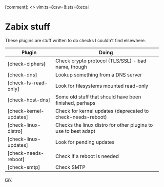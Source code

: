 [comment]: <> vim:ts=8:sw=8:sts=8:et:ai

Zabix stuff
==============
These plugins are stuff written to do checks I couldn't find elsewhere.

| Plugin                    | Doing                                                                 |
|---------------------------|-----------------------------------------------------------------------|
| [check-ciphers]           | Check crypto protocol (TLS/SSL) - bad name, though                    |
| [check-dns]               | Lookup something from a DNS server                                    |
| [check-fs-read-only]      | Look for filesystems mounted read-only                                |
| [check-host-dns]          | Some old stuff that should have been finished, perhaps                |
| [check-kernel-updates]    | Check for kernel updates (deprecated to check-needs-reboot)           |
| [check-linux-distro]      | Checks the linux distro for other plugins to use to best adapt        |
| [check-linux-updates]     | Look for pending updates                                              |
| [check-needs-reboot]      | Check if a reboot is needed                                           |
| [check-smtp]              | Check SMTP                                                            |

[roy](mailto:roy@karlsbakk.net)
